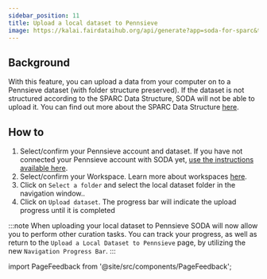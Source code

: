 ```yaml
---
sidebar_position: 11
title: Upload a local dataset to Pennsieve
image: https://kalai.fairdataihub.org/api/generate?app=soda-for-sparc&title=Upload%20a%20local%20dataset%20to%20Pennsieve&description=Manage%20Dataset
---
```


## Background

With this feature, you can upload a data from your computer on to a Pennsieve dataset (with folder structure preserved). If the dataset is not structured according to the SPARC Data Structure, SODA will not be able to upload it. You can find out more about the SPARC Data Structure [here](https://docs.sparc.science/docs/overview-of-sparc-dataset-format#organization-of-a).

## How to

1. Select/confirm your Pennsieve account and dataset. If you have not connected your Pennsieve account with SODA yet, [use the instructions available here](./connect-your-pennsieve-account-with-soda).
2. Select/confirm your Workspace. Learn more about workspaces [here](../../how-to/how-to-use-workspaces.md).
3. Click on `Select a folder` and select the local dataset folder in the navigation window..
4. Click on `Upload dataset`. The progress bar will indicate the upload progress until it is completed

:::note
When uploading your local dataset to Pennsieve SODA will now allow you to perform other curation tasks. You can track your progress, as well as return to the `Upload a Local Dataset to Pennsieve` page, by utilizing the new `Navigation Progress Bar`.
:::

<!-- <video
   controls
   autoPlay
   loop
   width="100%"
   src="https://github.com/fairdataihub/SODA-for-SPARC/blob/main/docs/documentation/Manage-datasets/Upload-local-ds/upload-a-local-dataset-navbar-progress.mkv?raw=true"
/> -->

import PageFeedback from '@site/src/components/PageFeedback';

<PageFeedback />
